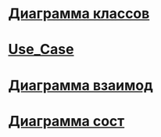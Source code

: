 # [Диаграмма классов](https://disk.yandex.ru/i/8nZQa1TGWt0OiQ)
# [Use_Case](https://disk.yandex.ru/i/tcVqXKChiNWCRQ)
# [Диаграмма взаимод](https://disk.yandex.ru/i/7wBLzKiICZdO4A)
# [Диаграмма сост](https://disk.yandex.ru/i/rFXgQvLThylm6w)
